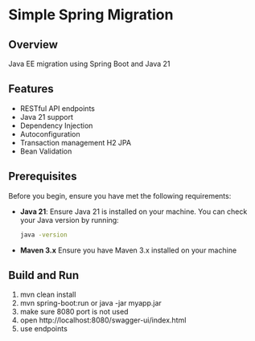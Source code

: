 # Simple Spring Migration

## Overview

Java EE migration using Spring Boot and Java 21

## Features

- RESTful API endpoints
- Java 21 support
- Dependency Injection 
- Autoconfiguration
- Transaction management H2 JPA
- Bean Validation

## Prerequisites

Before you begin, ensure you have met the following requirements:

- **Java 21**: Ensure Java 21 is installed on your machine. You can check your Java version by running:
  ```bash
  java -version

- **Maven 3.x** Ensure you have Maven 3.x installed on your machine

## Build and Run

1. mvn clean install
2. mvn spring-boot:run or java -jar myapp.jar
3. make sure 8080 port is not used
4. open http://localhost:8080/swagger-ui/index.html
5. use endpoints
